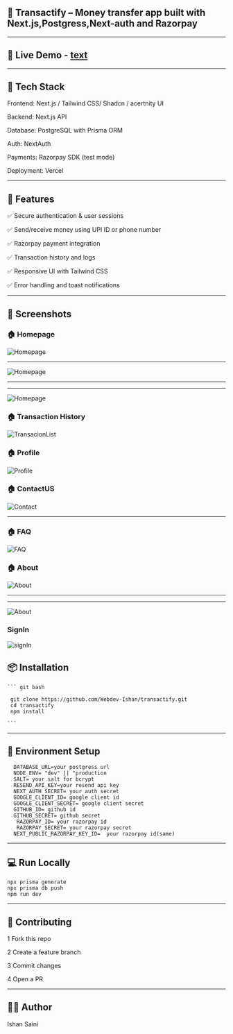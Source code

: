 ## 📱 Transactify – Money transfer app built with Next.js,Postgress,Next-auth and Razorpay

---

## 🚀 Live Demo - [text](https://transactify-three.vercel.app/)

---

## 🧰 Tech Stack

Frontend: Next.js / Tailwind CSS/ Shadcn / acertnity UI

Backend: Next.js API

Database: PostgreSQL with Prisma ORM

Auth: NextAuth

Payments: Razorpay SDK (test mode)

Deployment: Vercel

---

## 🔑 Features

✅ Secure authentication & user sessions

✅ Send/receive money using UPI ID or phone number

✅ Razorpay payment integration

✅ Transaction history and logs

✅ Responsive UI with Tailwind CSS

✅ Error handling and toast notifications

---

## 📸 Screenshots

### 🏠 Homepage

![Homepage](./screenshots/home1.png)

---

![Homepage](./screenshots/home2.png)

---
---


![Homepage](./screenshots/home3.png)

### 🏠 Transaction History

![TransacionList](./screenshots/transactionList.png)

### 🏠 Profile

![Profile](./screenshots/profile.png)

### 🏠 ContactUS

![Contact](./screenshots/contactForm.png)

---

### 🏠 FAQ

![FAQ](./screenshots/FAQ.png)

### 🏠 About

![About](./screenshots/About1.png)

---
---

![About](./screenshots/About2.png)

### SignIn

![signIn](./screenshots/signIn.png)

## 📦 Installation

    ``` git bash

     git clone https://github.com/Webdev-Ishan/transactify.git
     cd transactify
     npm install

    ```

---

## 🔐 Environment Setup

```
  DATABASE_URL=your postgress url
  NODE_ENV= "dev" || "production
  SALT= your salt for bcrypt
  RESEND_API_KEY=your resend api key
  NEXT_AUTH_SECRET= your auth secret
  GOOGLE_CLIENT_ID= google client id
  GOOGLE_CLIENT_SECRET= google client secret
  GITHUB_ID= github id
  GITHUB_SECRET= github secret
   RAZORPAY_ID= your razorpay id
   RAZORPAY_SECRET= your razorpay secret
  NEXT_PUBLIC_RAZORPAY_KEY_ID=  your razorpay id(same)

```

---

## 💻 Run Locally

```
npx prisma generate
npx prisma db push
npm run dev

```

---

## 🤝 Contributing

1 Fork this repo

2 Create a feature branch

3 Commit changes

4 Open a PR

---

## 🧑‍💼 Author

Ishan Saini
